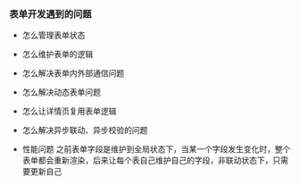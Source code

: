 ### 表单开发遇到的问题

+ 怎么管理表单状态
+ 怎么维护表单的逻辑
+ 怎么解决表单内外部通信问题
+ 怎么解决动态表单问题
+ 怎么让详情页复用表单逻辑
+ 怎么解决异步联动、异步校验的问题

+ 性能问题
之前表单字段是维护到全局状态下，当某一个字段发生变化时，整个表单都会重新渲染，后来让每个表自己维护自己的字段，非联动状态下，只需要更新自己




